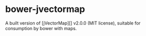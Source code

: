 # bower-jvectormap

A built version of [jVectorMap][] v2.0.0 (MIT license), suitable for consumption by
bower with maps.